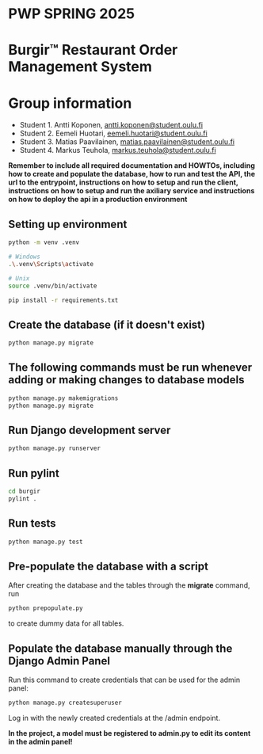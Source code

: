 # PWP SPRING 2025

# Burgir™ Restaurant Order Management System

# Group information

* Student 1. Antti Koponen, <antti.koponen@student.oulu.fi>
* Student 2. Eemeli Huotari, <eemeli.huotari@student.oulu.fi>
* Student 3. Matias Paavilainen, <matias.paavilainen@student.oulu.fi>
* Student 4. Markus Teuhola, <markus.teuhola@student.oulu.fi>

__Remember to include all required documentation and HOWTOs, including how to create and populate the database, how to run and test the API, the url to the entrypoint, instructions on how to setup and run the client, instructions on how to setup and run the axiliary service and instructions on how to deploy the api in a production environment__

## Setting up environment

```bash
python -m venv .venv

# Windows
.\.venv\Scripts\activate

# Unix
source .venv/bin/activate

pip install -r requirements.txt
```

## Create the database (if it doesn't exist)

```bash
python manage.py migrate
```

## The following commands must be run whenever adding or making changes to database models

```bash
python manage.py makemigrations
python manage.py migrate
```

## Run Django development server

```bash
python manage.py runserver
```

## Run pylint

```bash
cd burgir
pylint .
```

## Run tests

```bash
python manage.py test
```

## Pre-populate the database with a script

After creating the database and the tables through the __migrate__ command, run

```bash
python prepopulate.py
```

to create dummy data for all tables.

## Populate the database manually through the Django Admin Panel

Run this command to create credentials that can be used for the admin panel:

```bash
python manage.py createsuperuser
```

Log in with the newly created credentials at the /admin endpoint.

__In the project, a model must be registered to admin.py to edit its content in the admin panel!__
